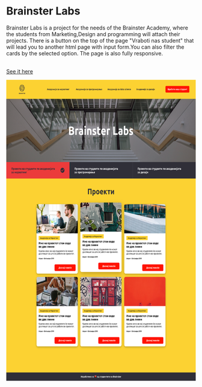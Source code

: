 # Brainster Labs
Brainster Labs is a project for the needs of the Brainster Academy, where the students from Marketing,Design and programming will attach their projects.
There is a button on the top of the page "Vraboti nas student" that will lead you to another html page with input form.You can also filter the cards by the selected option.
The page is also fully responsive.


<br> <a href="https://borislavpetrovikj.github.io/Brainster-Labs/">See it here</a>
<br>

<img src="Images/Filtriran proekt.png" height=800 >



